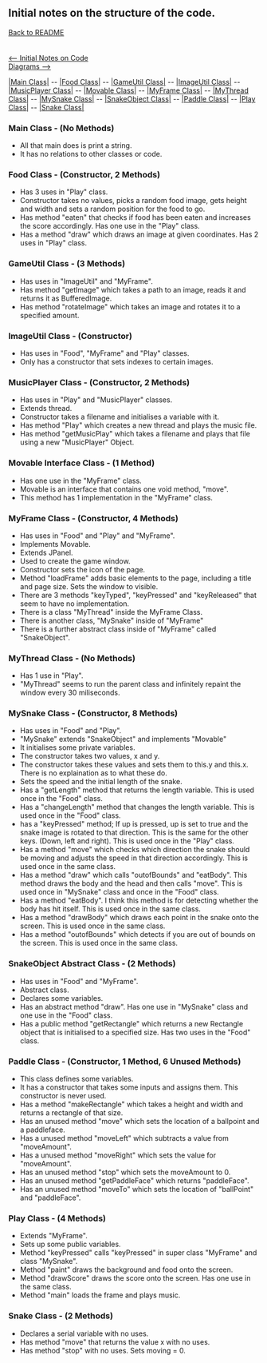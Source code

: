 ## Initial notes on the structure of the code.
[Back to README](../README.md)\
\
\
[<-- Initial Notes on Code](initialNotes.md)\
[Diagrams -->](diagrams.md)

[|Main Class|](#main) -- [|Food Class|](#food) -- [|GameUtil Class|](#gameutil)
 -- [|ImageUtil Class|](#imageutil) -- [|MusicPlayer Class|](#musicplayer) -- [|Movable Class|](#movable)
 -- [|MyFrame Class|](#myframe) -- [|MyThread Class|](#mythread) -- [|MySnake Class|](#mysnake)
 -- [|SnakeObject Class|](#snakeobject) -- [|Paddle Class|](#paddle) -- [|Play Class|](#play)
 -- [|Snake Class|](#snake)

<a name="main"></a>

### Main Class - (No Methods)
- All that main does is print a string.
- It has no relations to other classes or code.

<a name="food"></a>

### Food Class - (Constructor, 2 Methods) 
- Has 3 uses in "Play" class.
- Constructor takes no values, picks a random food image, gets height and width and sets a random position for the food to go.
- Has method "eaten" that checks if food has been eaten and increases the score accordingly. Has one use in the "Play" class.
- Has a method "draw" which draws an image at given coordinates. Has 2 uses in "Play" class.

<a name="gameutil"></a>

### GameUtil Class - (3 Methods)
- Has uses in "ImageUtil" and "MyFrame".
- Has method "getImage" which takes a path to an image, reads it and returns it as BufferedImage.
- Has method "rotateImage" which takes an image and rotates it to a specified amount.

<a name="imageutil"></a>

### ImageUtil Class - (Constructor)
- Has uses in "Food", "MyFrame" and "Play" classes.
- Only has a constructor that sets indexes to certain images.

<a name="musicplayer"></a>

### MusicPlayer Class - (Constructor, 2 Methods)
- Has uses in "Play" and "MusicPlayer" classes.
- Extends thread.
- Constructor takes a filename and initialises a variable with it.
- Has method "Play" which creates a new thread and plays the music file.
- Has method "getMusicPlay" which takes a filename and plays that file using a new "MusicPlayer" Object.

<a name="movable"></a>

### Movable Interface Class - (1 Method)
- Has one use in the "MyFrame" class.
- Movable is an interface that contains one void method, "move".
- This method has 1 implementation in the "MyFrame" class.

<a name="myframe"></a>

### MyFrame Class - (Constructor, 4 Methods)
- Has uses in "Food" and "Play" and "MyFrame".
- Implements Movable.
- Extends JPanel.
- Used to create the game window.
- Constructor sets the icon of the page.
- Method "loadFrame" adds basic elements to the page, including a title and page size. Sets the window to visible.
- There are 3 methods "keyTyped", "keyPressed" and "keyReleased" that seem to have no implementation.
- There is a class "MyThread" inside the MyFrame Class.
- There is another class, "MySnake" inside of "MyFrame"
- There is a further abstract class inside of "MyFrame" called "SnakeObject".

<a name="mythread"></a>

### MyThread Class - (No Methods)
- Has 1 use in "Play".
- "MyThread" seems to run the parent class and infinitely repaint the window every 30 miliseconds.

<a name="mysnake"></a>

### MySnake Class - (Constructor, 8 Methods)
- Has uses in "Food" and "Play".
- "MySnake" extends "SnakeObject" and implements "Movable"
- It initialises some private variables.
- The constructor takes two values, x and y.
- The constructor takes these values and sets them to this.y and this.x. There is no explaination as to what these do.
- Sets the speed and the initial length of the snake.
- Has a "getLength" method that returns the length variable. This is used once in the "Food" class.
- Has a "changeLength" method that changes the length variable. This is used once in the "Food" class.
- has a "keyPressed" method; If up is pressed, up is set to true and the snake image is rotated to that direction. This is the same for the other keys. (Down, left and right). This is used once in the "Play" class.
- Has a method "move" which checks which direction the snake should be moving and adjusts the speed in that direction accordingly. This is used once in the same class.
- Has a method "draw" which calls "outofBounds" and "eatBody". This method draws the body and the head and then calls "move". This is used once in "MySnake" class and once in the "Food" class.
- Has a method "eatBody". I think this method is for detecting whether the body has hit itself. This is used once in the same class.
- Has a method "drawBody" which draws each point in the snake onto the screen. This is used once in the same class.
- Has a method "outofBounds" which detects if you are out of bounds on the screen. This is used once in the same class.

<a name="snakeobject"></a>

### SnakeObject Abstract Class - (2 Methods)
- Has uses in "Food" and "MyFrame".
- Abstract class.
- Declares some variables.
- Has an abstract method "draw". Has one use in "MySnake" class and one use in the "Food" class.
- Has a public method "getRectangle" which returns a new Rectangle object that is initialised to a specified size. Has two uses in the "Food" class.

<a name="paddle"></a>

### Paddle Class - (Constructor, 1 Method, 6 Unused Methods)
- This class defines some variables.
- It has a constructor that takes some inputs and assigns them. This constructor is never used.
- Has a method "makeRectangle" which takes a height and width and returns a rectangle of that size.
- Has an unused method "move" which sets the location of a ballpoint and a paddleface.
- Has a unused method "moveLeft" which subtracts a value from "moveAmount".
- Has a unused method "moveRight" which sets the value for "moveAmount".
- Has an unused method "stop" which sets the moveAmount to 0.
- Has an unused method "getPaddleFace" which returns "paddleFace".
- Has an unused method "moveTo" which sets the location of "ballPoint" and "paddleFace".

<a name="play"></a>

### Play Class - (4 Methods)
- Extends "MyFrame".
- Sets up some public variables.
- Method "keyPressed" calls "keyPressed" in super class "MyFrame" and class "MySnake".
- Method "paint" draws the background and food onto the screen.
- Method "drawScore" draws the score onto the screen. Has one use in the same class.
- Method "main" loads the frame and plays music.

<a name="snake"></a>

### Snake Class - (2 Methods)
- Declares a serial variable with no uses.
- Has method "move" that returns the value x with no uses.
- Has method "stop" with no uses. Sets moving = 0.